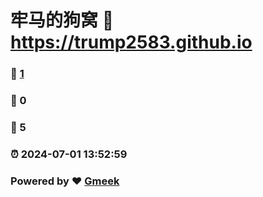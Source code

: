 # 牢马的狗窝 :link: https://trump2583.github.io 
### :page_facing_up: [1](https://trump2583.github.io/tag.html) 
### :speech_balloon: 0 
### :hibiscus: 5 
### :alarm_clock: 2024-07-01 13:52:59 
### Powered by :heart: [Gmeek](https://github.com/Meekdai/Gmeek)
